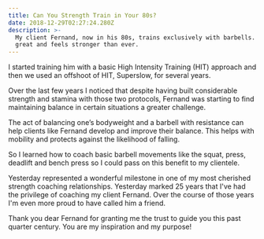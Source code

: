 ```yaml
---
title: Can You Strength Train in Your 80s?
date: 2018-12-29T02:27:24.280Z
description: >-
  My client Fernand, now in his 80s, trains exclusively with barbells. He looks
  great and feels stronger than ever.
---
```

I started training him with a basic High Intensity Training (HIT) approach and then we used an offshoot of HIT, Superslow, for several years.  

Over the last few years I noticed that despite having built considerable strength and stamina with those two protocols, Fernand was starting to find maintaining balance in certain situations a greater challenge.  

The act of balancing one’s bodyweight and a barbell with resistance can help clients like Fernand develop and improve their balance. This helps with mobility and protects against the likelihood of falling.  

So I learned how to coach basic barbell movements like the squat, press, deadlift and bench press so I could pass on this benefit to my clientele. 

Yesterday represented a wonderful milestone in one of my most cherished strength coaching relationships.  Yesterday marked 25 years that I've had the privilege of coaching my client Fernand. Over the course of those years I'm even more proud to have called him a friend.

Thank you dear Fernand for granting me the trust to guide you this past quarter century. You are my inspiration and my purpose!
